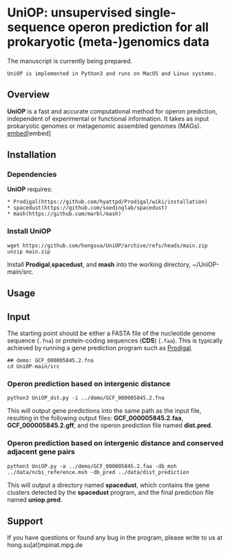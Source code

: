 # UniOP: unsupervised single-sequence operon prediction for all prokaryotic (meta-)genomics data
The manuscript is currently being prepared.
```
UniOP is implemented in Python3 and runs on MacOS and Linux systems.
```

## Overview
**UniOP** is a fast and accurate computational method for operon prediction, independent of experimental or functional information. It takes as input prokaryotic genomes or metagenomic assembled genomes (MAGs).
[embed](figures/flowchart_UniOP.pdf)[embed]

## Installation
### Dependencies
**UniOP** requires:
```
* Prodigal(https://github.com/hyattpd/Prodigal/wiki/installation)
* spacedust(https://github.com/soedinglab/spacedust)
* mash(https://github.com/marbl/mash)
```
### Install UniOP
```
wget https://github.com/hongsua/UniOP/archive/refs/heads/main.zip
unzip main.zip
```
Install **Prodigal**,**spacedust**, and **mash** into the working directory, ~/UniOP-main/src.

## Usage
## Input
The starting point should be either a FASTA file of the nucleotide genome sequence (`.fna`) or protein-coding sequences (**CDS**) (`.faa`). This is typically achieved by running a gene prediction program such as [Prodigal](https://github.com/hyattpd/Prodigal).

```
## demo: GCF_000005845.2.fna
cd UniOP-main/src
```
### Operon prediction based on intergenic distance
```
python3 UniOP_dst.py -i ../demo/GCF_000005845.2.fna
```
This will output gene predictions into the same path as the input file, resulting in the following output files: **GCF_000005845.2.faa**, **GCF_000005845.2.gff**, and the operon prediction file named **dist.pred**.

### Operon prediction based on intergenic distance and conserved adjacent gene pairs
```
python3 UniOP.py -a ../demo/GCF_000005845.2.faa -db_msh ../data/ncbi_reference.msh -db_pred ../data/dist_prediction
```
This will output a directory named **spacedust**, which contains the gene clusters detected by the **spacedust** program, and the final prediction file named **uniop.pred**.

## Support
If you have questions or found any bug in the program, please write to us at
hong.su[at]mpinat.mpg.de

